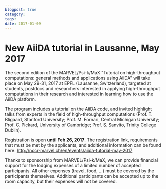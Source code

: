 ```yaml
---
blogpost: true
category:
tags:
date: 2017-01-09
---
```


# New AiiDA tutorial in Lausanne, May 2017

The second edition of the MARVEL/Psi-k/MaX "Tutorial on high-throughput computations: general methods and applications using AiiDA" will take place on May 29-31, 2017 at EPFL (Lausanne, Switzerland), targeted at students, postdocs and researchers interested in applying high-throughput computations in their research and interested in learning how to use the AiiDA platform.

The program includes a tutorial on the AiiDA code, and invited highlight talks from experts in the field of high-throughput computations (Prof. T. Bligaard, Stanford University; Prof. M. Fornari, Central Michigan University; Prof. C. Pickard, University of Cambridge; Prof. S. Sanvito, Trinity College Dublin).

Registration is open **until Feb 26, 2017**. The registration link, requirements that must be met by the applicants, and additional information can be found here: <http://nccr-marvel.ch/en/events/aiida-tutorial-may-2017>

Thanks to sponsorship from MARVEL/Psi-k/MaX, we can provide financial support for the lodging expenses of a limited number of accepted participants. All other expenses (travel, food, ...) must be covered by the participants themselves. Additional participants can be accepted up to the room capacity, but their expenses will not be covered.
